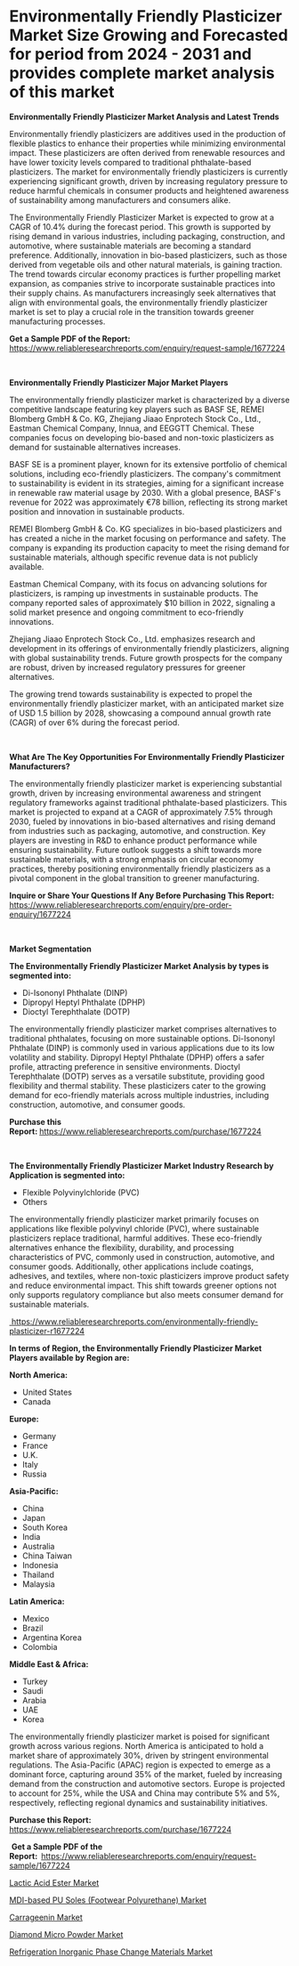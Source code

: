 <p><h1>Environmentally Friendly Plasticizer Market Size Growing and Forecasted for period from 2024 - 2031 and provides complete market analysis of this market</h1></p><p><strong>Environmentally Friendly Plasticizer Market Analysis and Latest Trends</strong></p>
<p><p>Environmentally friendly plasticizers are additives used in the production of flexible plastics to enhance their properties while minimizing environmental impact. These plasticizers are often derived from renewable resources and have lower toxicity levels compared to traditional phthalate-based plasticizers. The market for environmentally friendly plasticizers is currently experiencing significant growth, driven by increasing regulatory pressure to reduce harmful chemicals in consumer products and heightened awareness of sustainability among manufacturers and consumers alike.</p><p>The Environmentally Friendly Plasticizer Market is expected to grow at a CAGR of 10.4% during the forecast period. This growth is supported by rising demand in various industries, including packaging, construction, and automotive, where sustainable materials are becoming a standard preference. Additionally, innovation in bio-based plasticizers, such as those derived from vegetable oils and other natural materials, is gaining traction. The trend towards circular economy practices is further propelling market expansion, as companies strive to incorporate sustainable practices into their supply chains. As manufacturers increasingly seek alternatives that align with environmental goals, the environmentally friendly plasticizer market is set to play a crucial role in the transition towards greener manufacturing processes.</p></p>
<p><strong>Get a Sample PDF of the Report:&nbsp;</strong> <a href="https://www.reliableresearchreports.com/enquiry/request-sample/1677224?utm_campaign=121&utm_medium=2&utm_source=Github&utm_content=ia&utm_term=11122024&utm_id=environmentally-friendly-plasticizer">https://www.reliableresearchreports.com/enquiry/request-sample/1677224</a></p>
<p>&nbsp;</p>
<p><strong>Environmentally Friendly Plasticizer Major Market Players</strong></p>
<p><p>The environmentally friendly plasticizer market is characterized by a diverse competitive landscape featuring key players such as BASF SE, REMEI Blomberg GmbH & Co. KG, Zhejiang Jiaao Enprotech Stock Co., Ltd., Eastman Chemical Company, Innua, and EEGGTT Chemical. These companies focus on developing bio-based and non-toxic plasticizers as demand for sustainable alternatives increases.</p><p>BASF SE is a prominent player, known for its extensive portfolio of chemical solutions, including eco-friendly plasticizers. The company's commitment to sustainability is evident in its strategies, aiming for a significant increase in renewable raw material usage by 2030. With a global presence, BASF's revenue for 2022 was approximately €78 billion, reflecting its strong market position and innovation in sustainable products.</p><p>REMEI Blomberg GmbH & Co. KG specializes in bio-based plasticizers and has created a niche in the market focusing on performance and safety. The company is expanding its production capacity to meet the rising demand for sustainable materials, although specific revenue data is not publicly available.</p><p>Eastman Chemical Company, with its focus on advancing solutions for plasticizers, is ramping up investments in sustainable products. The company reported sales of approximately $10 billion in 2022, signaling a solid market presence and ongoing commitment to eco-friendly innovations.</p><p>Zhejiang Jiaao Enprotech Stock Co., Ltd. emphasizes research and development in its offerings of environmentally friendly plasticizers, aligning with global sustainability trends. Future growth prospects for the company are robust, driven by increased regulatory pressures for greener alternatives.</p><p>The growing trend towards sustainability is expected to propel the environmentally friendly plasticizer market, with an anticipated market size of USD 1.5 billion by 2028, showcasing a compound annual growth rate (CAGR) of over 6% during the forecast period.</p></p>
<p>&nbsp;</p>
<p><strong>What Are The Key Opportunities For Environmentally Friendly Plasticizer Manufacturers?</strong></p>
<p><p>The environmentally friendly plasticizer market is experiencing substantial growth, driven by increasing environmental awareness and stringent regulatory frameworks against traditional phthalate-based plasticizers. This market is projected to expand at a CAGR of approximately 7.5% through 2030, fueled by innovations in bio-based alternatives and rising demand from industries such as packaging, automotive, and construction. Key players are investing in R&D to enhance product performance while ensuring sustainability. Future outlook suggests a shift towards more sustainable materials, with a strong emphasis on circular economy practices, thereby positioning environmentally friendly plasticizers as a pivotal component in the global transition to greener manufacturing.</p></p>
<p><strong>Inquire or Share Your Questions If Any Before Purchasing This Report:</strong> <a href="https://www.reliableresearchreports.com/enquiry/pre-order-enquiry/1677224?utm_campaign=121&utm_medium=2&utm_source=Github&utm_content=ia&utm_term=11122024&utm_id=environmentally-friendly-plasticizer">https://www.reliableresearchreports.com/enquiry/pre-order-enquiry/1677224</a></p>
<p>&nbsp;</p>
<p><strong>Market Segmentation</strong></p>
<p><strong>The Environmentally Friendly Plasticizer Market Analysis by types is segmented into:</strong></p>
<p><ul><li>Di-Isononyl Phthalate (DINP)</li><li>Dipropyl Heptyl Phthalate (DPHP)</li><li>Dioctyl Terephthalate (DOTP)</li></ul></p>
<p><p>The environmentally friendly plasticizer market comprises alternatives to traditional phthalates, focusing on more sustainable options. Di-Isononyl Phthalate (DINP) is commonly used in various applications due to its low volatility and stability. Dipropyl Heptyl Phthalate (DPHP) offers a safer profile, attracting preference in sensitive environments. Dioctyl Terephthalate (DOTP) serves as a versatile substitute, providing good flexibility and thermal stability. These plasticizers cater to the growing demand for eco-friendly materials across multiple industries, including construction, automotive, and consumer goods.</p></p>
<p><strong>Purchase this Report:&nbsp;</strong><a href="https://www.reliableresearchreports.com/purchase/1677224?utm_campaign=121&utm_medium=2&utm_source=Github&utm_content=ia&utm_term=11122024&utm_id=environmentally-friendly-plasticizer">https://www.reliableresearchreports.com/purchase/1677224</a></p>
<p>&nbsp;</p>
<p><strong>The Environmentally Friendly Plasticizer Market Industry Research by Application is segmented into:</strong></p>
<p><ul><li>Flexible Polyvinylchloride (PVC)</li><li>Others</li></ul></p>
<p><p>The environmentally friendly plasticizer market primarily focuses on applications like flexible polyvinyl chloride (PVC), where sustainable plasticizers replace traditional, harmful additives. These eco-friendly alternatives enhance the flexibility, durability, and processing characteristics of PVC, commonly used in construction, automotive, and consumer goods. Additionally, other applications include coatings, adhesives, and textiles, where non-toxic plasticizers improve product safety and reduce environmental impact. This shift towards greener options not only supports regulatory compliance but also meets consumer demand for sustainable materials.</p></p>
<p><a href="https://www.reliableresearchreports.com/environmentally-friendly-plasticizer-r1677224?utm_campaign=121&utm_medium=2&utm_source=Github&utm_content=ia&utm_term=11122024&utm_id=environmentally-friendly-plasticizer">&nbsp;https://www.reliableresearchreports.com/environmentally-friendly-plasticizer-r1677224</a></p>
<p><strong>In terms of Region, the Environmentally Friendly Plasticizer Market Players available by Region are:</strong></p>
<p>
    <p> <strong> North America: </strong>
        <ul>
            <li>United States</li>
            <li>Canada</li>
        </ul>
        </p> 
    <p> <strong> Europe: </strong>
        <ul>
            <li>Germany</li>
            <li>France</li>
            <li>U.K.</li>
            <li>Italy</li>
            <li>Russia</li>
        </ul>
        </p> 
    <p> <strong> Asia-Pacific: </strong>
        <ul>
            <li>China</li>
            <li>Japan</li>
            <li>South Korea</li>
            <li>India</li>
            <li>Australia</li>
            <li>China Taiwan</li>
            <li>Indonesia</li>
            <li>Thailand</li>
            <li>Malaysia</li>
        </ul>
        </p> 
    <p> <strong> Latin America: </strong>
        <ul>
            <li>Mexico</li>
            <li>Brazil</li>
            <li>Argentina Korea</li>
            <li>Colombia</li>
        </ul>
        </p> 
    <p> <strong> Middle East & Africa: </strong>
        <ul>
            <li>Turkey</li>
            <li>Saudi</li>
            <li>Arabia</li>
            <li>UAE</li>
            <li>Korea</li>
        </ul>
    </p>
    </p>
<p><p>The environmentally friendly plasticizer market is poised for significant growth across various regions. North America is anticipated to hold a market share of approximately 30%, driven by stringent environmental regulations. The Asia-Pacific (APAC) region is expected to emerge as a dominant force, capturing around 35% of the market, fueled by increasing demand from the construction and automotive sectors. Europe is projected to account for 25%, while the USA and China may contribute 5% and 5%, respectively, reflecting regional dynamics and sustainability initiatives.</p></p>
<p><strong>Purchase this Report: </strong><a href="https://www.reliableresearchreports.com/purchase/1677224?utm_campaign=121&utm_medium=2&utm_source=Github&utm_content=ia&utm_term=11122024&utm_id=environmentally-friendly-plasticizer">https://www.reliableresearchreports.com/purchase/1677224</a></p>
<p>&nbsp;<strong>Get a Sample PDF of the Report:&nbsp;&nbsp;</strong><a href="https://www.reliableresearchreports.com/enquiry/request-sample/1677224?utm_campaign=121&utm_medium=2&utm_source=Github&utm_content=ia&utm_term=11122024&utm_id=environmentally-friendly-plasticizer">https://www.reliableresearchreports.com/enquiry/request-sample/1677224</a></p>
<p><strong></strong></p>
<p><p><a href="https://www.linkedin.com/pulse/anticipated-growth-lactic-acid-ester-market-2024-2031-xo1fe?utm_campaign=121&utm_medium=2&utm_source=Github&utm_content=ia&utm_term=11122024&utm_id=environmentally-friendly-plasticizer">Lactic Acid Ester Market</a></p><p><a href="https://github.com/mauripalmi/Market-Research-Report-List-5/blob/main/mdi-based-pu-soles-footwear-polyurethane-market.md?utm_campaign=121&utm_medium=2&utm_source=Github&utm_content=ia&utm_term=11122024&utm_id=environmentally-friendly-plasticizer">MDI-based PU Soles (Footwear Polyurethane) Market</a></p><p><a href="https://www.linkedin.com/pulse/c-hannibex-sqmmf?utm_campaign=121&utm_medium=2&utm_source=Github&utm_content=ia&utm_term=11122024&utm_id=environmentally-friendly-plasticizer">Carrageenin Market</a></p><p><a href="https://www.linkedin.com/pulse/c-hannibex-sqmmf?utm_campaign=121&utm_medium=2&utm_source=Github&utm_content=ia&utm_term=11122024&utm_id=environmentally-friendly-plasticizer">Diamond Micro Powder Market</a></p><p><a href="https://github.com/gulaimolin/Market-Research-Report-List-6/blob/main/refrigeration-inorganic-phase-change-materials-market.md?utm_campaign=121&utm_medium=2&utm_source=Github&utm_content=ia&utm_term=11122024&utm_id=environmentally-friendly-plasticizer">Refrigeration Inorganic Phase Change Materials Market</a></p></p>